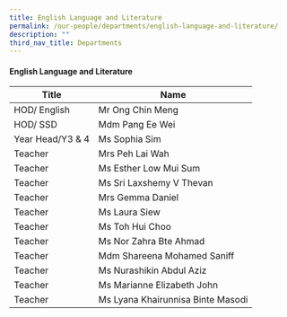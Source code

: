 ```yaml
---
title: English Language and Literature
permalink: /our-people/departments/english-language-and-literature/
description: ""
third_nav_title: Departments
---
```

#### English Language and Literature

| Title | Name |
|---|---|
| HOD/ English | Mr Ong Chin Meng |
| HOD/ SSD | Mdm Pang Ee Wei |
| Year Head/Y3 & 4 | Ms Sophia Sim |
| Teacher | Mrs Peh Lai Wah |
| Teacher | Ms Esther Low Mui Sum |
| Teacher | Ms Sri Laxshemy V Thevan |
| Teacher | Mrs Gemma Daniel |
| Teacher  | Ms Laura Siew |
| Teacher  | Ms Toh Hui Choo |
| Teacher  | Ms Nor Zahra Bte Ahmad |
| Teacher  | Mdm Shareena Mohamed Saniff  |
| Teacher  | Ms Nurashikin Abdul Aziz  |
| Teacher  | Ms Marianne Elizabeth John |
| Teacher  | Ms Lyana Khairunnisa Binte Masodi |